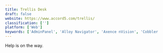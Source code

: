 ```yaml
---
title: Trellis Desk
draft: false 
website: https://www.accord5.com/trellis/
classification: ['']
platform: ['Web']
keywords: ['AdminPanel', 'Alloy Navigator', 'Axence nVision', 'Cobbler', 'ComodIT', 'ConnectWise Automate', 'Crowbar', 'Foreman', 'FusionInventory', 'JitBit Helpdesk', 'Lansweeper Network Inventory', 'Loginventory', 'Pulseway', 'RackTables', 'Rudder', 'RunDeck', 'Salt', 'Spiceworks Help Desk', 'System Center Configuration Manager', 'Terraform']
---
```

Help is on the way.